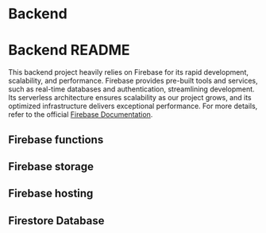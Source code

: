 # Backend

# Backend README

This backend project heavily relies on Firebase for its rapid development, scalability, and performance. Firebase provides pre-built tools and services, such as real-time databases and authentication, streamlining development. Its serverless architecture ensures scalability as our project grows, and its optimized infrastructure delivers exceptional performance. For more details, refer to the official [Firebase Documentation](https://firebase.google.com/docs).

## Firebase functions

## Firebase storage

## Firebase hosting

## Firestore Database